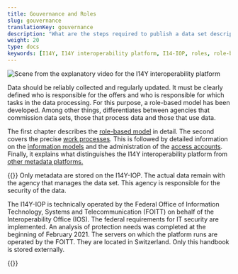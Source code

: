 ```yaml
---
title: Gouvernance and Roles
slug: gouvernance
translationKey: gouvernance
description: "What are the steps required to publish a data set description? Who sees which metadata? This chapter gives an overview of the roles on the I14Y interoperability platform, the work processes and the information model."
weight: 20
type: docs
keywords: [I14Y, I14Y interoperability platform, I14-IOP, roles, role-based model, access rights, workflow, processes, data model, information model]
---
```


![Scene from the explanatory video for the I14Y interoperability platform](/handbook/img/i14y-film_rollen.png)

Data should be reliably collected and regularly updated. It must be clearly defined who is responsible for the offers and who is responsible for which tasks in the data processing. For this purpose, a role-based model has been developed. Among other things, differentiates between agencies that commission data sets, those that process data and those that use data.

The first chapter describes the [role-based model](/handbook/de/gouvernanz/rollen) in detail. The second covers the precise [work processes](/handbook/de/gouvernanz/arbeitsablauf). This is followed by detailed information on the [information models](/handbook/de/gouvernanz/informationsmodell) and the administration of the [access accounts](/handbook/de/plattform/kontenverwaltung). Finally, it explains what distinguishes the I14Y interoperability platform from [other metadata platforms.](/handbook/de/gouvernanz/plattformen)

{{<alert title=" Is the data on the I14Y-IOP secure?" color="info">}}
Only metadata are stored on the I14Y-IOP. The actual data remain with the agency that manages the data set. This agency is responsible for the security of the data.

The I14Y-IOP is technically operated by the Federal Office of Information Technology, Systems and Telecommunication (FOITT) on behalf of the Interoperability Office (IOS). The federal requirements for IT security are implemented. An analysis of protection needs was completed at the beginning of February 2021. The servers on which the platform runs are operated by the FOITT. They are located in Switzerland. Only this handbook is stored externally.

{{</alert>}}